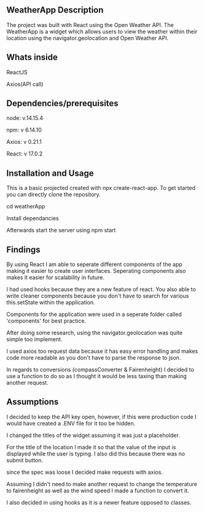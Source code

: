 
## **WeatherApp Description**
The project was built with React using the Open Weather API. The WeatherApp is a widget which allows users to view the weather within their location using the navigator.geolocation and Open Weather API.  



## Whats inside
ReactJS  

Axios(API call)


## Dependencies/prerequisites
node: v.14.15.4  

npm: v 6.14.10  

Axios: v 0.21.1

React: v 17.0.2


## Installation and Usage
This is a basic projected created with npx create-react-app. To get started you can directly clone the repository.


cd weatherApp

Install dependancies 

Afterwards start the server using npm start


## Findings

By using React I am able to seperate different components of the app making it easier to create user interfaces. Seperating components also makes it easier for scalability in future. 

I had used hooks because they are a new feature of react. You also able to write cleaner components because you don't have to search for various this.setState within the application.

Components for the application were used in a seperate folder called 'components' for best practice.

After doing some research, using the navigator.geolocation was quite simple too implement.

I used axios too request data because it has easy error handling and makes code more readable as you don't have to parse the response to json. 

In regards to conversions (compassConverter & Fairenheight) I decided to use a function to do so as I thought it would be less taxing than making another request.


## Assumptions
I decided to keep the API key open, however, if this were production code I would have created a .ENV file for it too be hidden.  

I changed the titles of the widget assuming it was just a placeholder.  

For the title of the location I made it so that the value of the input is displayed while the user is typing. I also did this because there was no submit button.  

since the spec was loose I decided make requests with axios.

Assuming I didn't need to make another request to change the temperature to fairenheight as well as the wind speed I made a function to convert it.

I also decided in using hooks as it is a newer feature opposed to classes.
